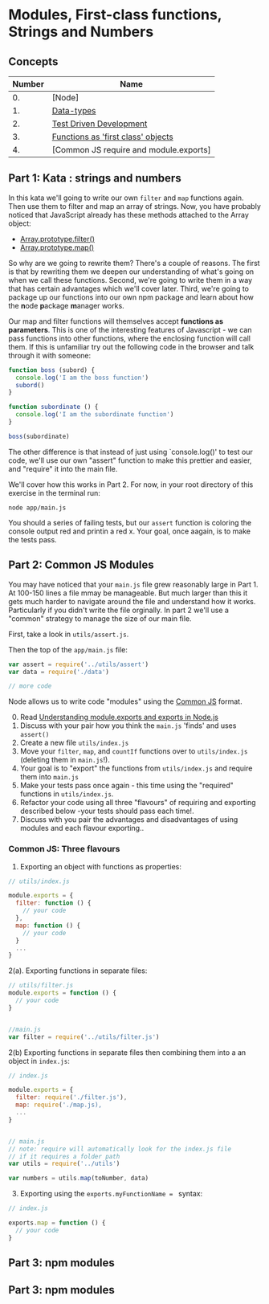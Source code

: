 # Modules, First-class functions, Strings and Numbers

## Concepts 

Number | Name 
--------|-------------------
0. | [Node]
1. | [Data-types](https://developer.mozilla.org/en-US/docs/Web/JavaScript/Data_structures)
2. | [Test Driven Development](https://github.com/dev-academy-programme/curriculum/tree/master/concepts/test-driven-development) 
3. | [Functions as 'first class' objects](http://helephant.com/2008/08/19/functions-are-first-class-objects-in-javascript/)
4. | [Common JS require and module.exports]


## Part 1: Kata : strings and numbers

In this kata we'll going to write our own `filter` and `map` functions again. Then use them to filter and map an array of strings. Now, you have probably noticed that JavaScript already has these methods attached to the Array object:

 * [Array.prototype.filter()](https://developer.mozilla.org/en-US/docs/Web/JavaScript/Reference/Global_Objects/Array/filter)
 * [Array.prototype.map()](https://developer.mozilla.org/en-US/docs/Web/JavaScript/Reference/Global_Objects/Array/map) 


So why are we going to rewrite them? There's a couple of reasons. The first is that by rewriting them we deepen our understanding of what's going on when we call these functions. Second, we're going to write them in a way that has certain advantages which we'll cover later. Third, we're going to package up our functions into our own npm package and learn about how the **n**ode **p**ackage **m**anager works.


Our map and filter functions will themselves accept **functions as parameters**. This is one of the interesting features of Javascript - we can pass functions into other functions, where the enclosing function will call them. If this is unfamiliar try out the following code in the browser and talk through it with someone: 

```js 
function boss (subord) {
  console.log('I am the boss function')
  subord()
}

function subordinate () {
  console.log('I am the subordinate function')
}

boss(subordinate)
```

The other difference is that instead of just using `console.log()' to test our code, we'll use our own "assert" function to make this prettier and easier, and "require" it into the main file. 

We'll cover how this works in Part 2. For now, in your root directory of this exercise in the terminal run:

`node app/main.js`

You should a series of failing tests, but our `assert` function is coloring the console output red and printin a red x. Your goal, once aagain, is to make the tests pass. 



## Part 2: Common JS Modules

You may have noticed that your `main.js` file grew reasonably large in Part 1.
At 100-150 lines a file mmay be manageable. But much larger than this it gets much harder to navigate around the file and understand 
how it works. Particularly if you didn't write the file orginally.
In part 2 we'll use a "common" strategy to manage the size of our main file.

First, take a look in `utils/assert.js`.

Then the top of the `app/main.js` file:

```js
var assert = require('../utils/assert')
var data = require('./data')

// more code
```

Node allows us to write code "modules" using the [Common JS](https://nodejs.org/docs/latest/api/modules.html) format. 

0. Read [Understanding module.exports and exports in Node.js](http://www.sitepoint.com/understanding-module-exports-exports-node-js/)
1. Discuss with your pair how you think the `main.js` 'finds' and uses `assert()`
2. Create a new file `utils/index.js`
3. Move your `filter`, `map`, and `countIf` functions over to `utils/index.js` (deleting them in `main.js`!).
4. Your goal is to "export" the functions from `utils/index.js` and require them into `main.js`
5. Make your tests pass once again - this time using the "required" functions in `utils/index.js`. 
6. Refactor your code using all three "flavours" of requiring and exporting described below -your tests should pass each time!.
7. Discuss with you pair the advantages and disadvantages of using modules and each flavour exporting..

### Common JS: Three flavours

1. Exporting an object with functions as properties:

```js
// utils/index.js

module.exports = {
  filter: function () {
    // your code
  },
  map: function () {
    // your code
  }
  ...
}

```

2(a). Exporting functions in separate files: 
```js
// utils/filter.js 
module.exports = function () {
  // your code
}


//main.js
var filter = require('../utils/filter.js')

```
2(b) Exporting functions in separate files then combining them into a an object in `index.js`:
```js
// index.js

module.exports = {
  filter: require('./filter.js'),
  map: require('./map.js),
  ...
}


// main.js
// note: require will automatically look for the index.js file
// if it requires a folder path
var utils = require('../utils')

var numbers = utils.map(toNumber, data)

```

3. Exporting using the `exports.myFunctionName = ` syntax:
```js
// index.js

exports.map = function () {
  // your code
}

```

## Part 3: npm modules





## Part 3: npm modules




